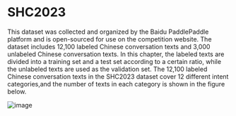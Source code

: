 # SHC2023
This dataset was collected and organized by the Baidu PaddlePaddle platform and is open-sourced for use on the competition website. The dataset includes 12,100 labeled Chinese conversation texts and 3,000 unlabeled Chinese conversation texts. In this chapter, the labeled texts are divided into a training set and a test set according to a certain ratio, while the unlabeled texts are used as the validation set. The 12,100 labeled Chinese conversation texts in the SHC2023 dataset cover 12 different intent categories,and the number of texts in each category is shown in the figure below.

![image](https://github.com/user-attachments/assets/7229dbb7-b202-4c3b-9250-a39a285f5df3)

